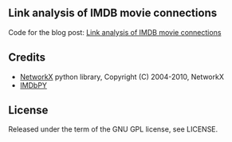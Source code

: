## Link analysis of IMDB movie connections

Code for the blog post: [Link analysis of IMDB movie connections][]

## Credits

 * [NetworkX][] python library, Copyright (C) 2004-2010, NetworkX
 * [IMDbPY][]

## License

Released under the term of the GNU GPL license, see LICENSE.

[Link analysis of IMDB movie connections]: http://zegoggl.es/2010/12/link-analysis-of-imdb-movie-connections
[NetworkX]: http://networkx.lanl.gov/
[IMDbPY]: http://imdbpy.sourceforge.net/
